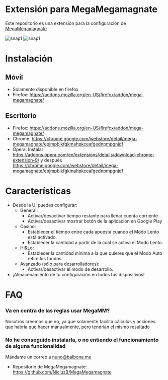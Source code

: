 # Extensión para MegaMegamagnate

Este repositorio es una extensión para la configuración de [MegaMegamagnate](https://github.com/NiciusB/MegaMegamagnate)

![snap1](https://i.imgur.com/SdpdCuh.png)
![snap1](https://i.imgur.com/OUA9zcO.png)

# Instalación
## Móvil

- Solamente disponible en firefox
- Firefox: https://addons.mozilla.org/en-US/firefox/addon/mega-megamagnate/

## Escritorio

- Firefox: https://addons.mozilla.org/en-US/firefox/addon/mega-megamagnate/
- Chrome: https://chrome.google.com/webstore/detail/mega-megamagnate/epjmpbikfgkmahpkceafgednpmpgnjdf
- Opera: Instalar https://addons.opera.com/en/extensions/details/download-chrome-extension-9/ y después https://chrome.google.com/webstore/detail/mega-megamagnate/epjmpbikfgkmahpkceafgednpmpgnjdf

# Características

- Desde la UI puedes configurar:
  - General:
    - Activar/desactivar tiempo restante para llenar cuenta corriente
    - Activar/desactivar mostrar botón de la aplicación en Google Play
  - Casino:
    - Establecer el tiempo entre cada apuesta cuando el Modo Lento está activado.
    - Establecer la cantidad a partir de la cual se activa el Modo Lento.
  - Hi&Lo:
    - Establecer la cantidad mínima a la que quieres que el Modo Auto retire los fondos.
  - Avanzado (sólo para desarrolladores):
    - Activar/desactivar el modo de desarrollo.
- ¡Almacenamiento de tu configuración en todos tus dispositivos!

# FAQ

### Va en contra de las reglas usar MegaMM?
Nosotros creemos que no, ya que solamente facilita cálculos y acciones que habría que hacer manualmente, pero tendrían el mismo resultado
### No he conseguido instalarla, o no entiendo el funcionamiento de alguna funcionalidad
Mándame un correo a nuno@balbona.me

- Repositorio de MegaMegamagnate: https://github.com/NiciusB/MegaMegamagnate
